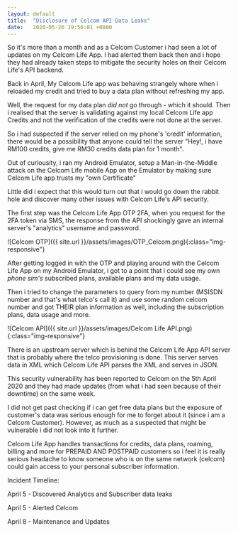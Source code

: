 ```yaml
---
layout: default
title:  "Disclosure of Celcom API Data Leaks"
date:   2020-05-26 19:56:01 +0800
---
```


So it's more than a month and as a Celcom Customer i had seen a lot of updates on my Celcom Life App. I had alerted them back then and i hope they had already taken steps to mitigate the security holes on their Celcom Life's API backend.

Back in April, My Celcom Life app was behaving strangely where when i reloaded my credit and tried to buy a data plan without refreshing my app.

Well, the request for my data plan  *did not* go through - which it should. Then i realised that the server is validating against my local Celcom Life app Credits and not the verification of the credits were not done at the server.

So i had suspected if the server relied on my phone's 'credit' information, there would be a possibility that anyone could tell the server "Hey!, i have RM100 credits, give me RM30 credits data plan for 1 month".

Out of curiousity, i ran my Android Emulator, setup a Man-in-the-Middle attack on the Celcom Life mobile App on the Emulator by making sure Celcom Life app trusts my "own Certificate"

Little did i expect that this would turn out that i would go down the rabbit hole and discover many other issues with Celcom Life's API security.

The first step was the Celcom Life App OTP 2FA, when you request for the 2FA token via SMS, the response from the API shockingly gave an internal server's "analytics" username and password.

![Celcom OTP]({{ site.url }}/assets/images/OTP_Celcom.png){:class="img-responsive"} 

After getting logged in with the OTP and playing around with the Celcom Life App on my Android Emulator, i got to a point that i could see my own *phone sim's* subscribed plans, available plans and my data usage.

Then i tried to change the parameters to query from my number (MSISDN number and that's what telco's call it) and use some random celcom number and got THEIR plan information as well, including the subscription plans, data usage and more.

![Celcom API]({{ site.url }}/assets/images/Celcom Life API.png){:class="img-responsive"}

There is an upstream server which is behind the Celcom Life App API server that is probably where the telco provisioning is done. This server serves data in XML which Celcom Life API parses the XML and serves in JSON. 

This security vulnerability has been reported to Celcom on the 5th April 2020 and they had made updates (from what i had seen because of their downtime) on the same week.

I did not get past checking if i can get free data plans but the exposure of customer's data was serious enough for me to forget about it (since i am a Celcom Customer). However, as much as a suspected that might be vulnerable i did not look into it further.

Celcom Life App handles transactions for credits, data plans, roaming, billing and more for PREPAID AND POSTPAID customers so i feel it is really serious headache to know someone who is on the same network (celcom) could gain access to your personal subscriber information.

Incident Timeline:

April 5 - Discovered Analytics and Subscriber data leaks

April 5 - Alerted Celcom

April 8 - Maintenance and Updates
